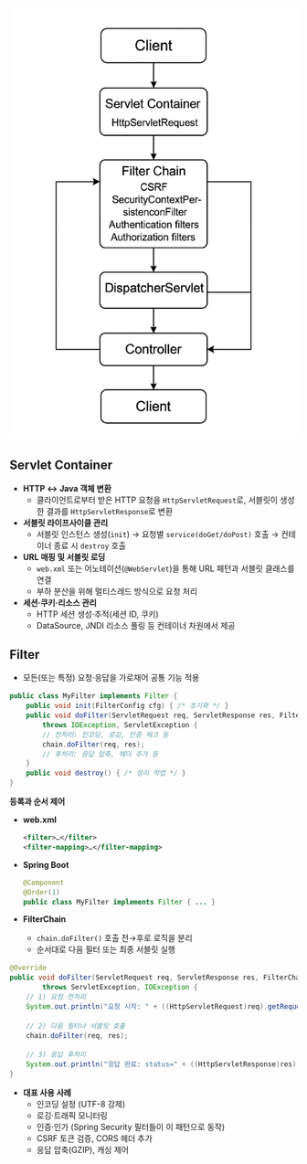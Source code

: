 ![img.png](img.png)

## Servlet Container

- **HTTP ↔ Java 객체 변환**
    - 클라이언트로부터 받은 HTTP 요청을 `HttpServletRequest`로, 서블릿이 생성한 결과를 `HttpServletResponse`로 변환
- **서블릿 라이프사이클 관리**
    - 서블릿 인스턴스 생성(`init`) → 요청별 `service(doGet/doPost)` 호출 → 컨테이너 종료 시 `destroy` 호출
- **URL 매핑 및 서블릿 로딩**
    - `web.xml` 또는 어노테이션(`@WebServlet`)을 통해 URL 패턴과 서블릿 클래스를 연결
    - 부하 분산을 위해 멀티스레드 방식으로 요청 처리
- **세션·쿠키·리소스 관리**
    - HTTP 세션 생성·추적(세션 ID, 쿠키)
    - DataSource, JNDI 리소스 풀링 등 컨테이너 차원에서 제공

## Filter

- 모든(또는 특정) 요청·응답을 가로채어 공통 기능 적용

```java
public class MyFilter implements Filter {
    public void init(FilterConfig cfg) { /* 초기화 */ }
    public void doFilter(ServletRequest req, ServletResponse res, FilterChain chain)
        throws IOException, ServletException {
        // 전처리: 인코딩, 로깅, 인증 체크 등
        chain.doFilter(req, res);
        // 후처리: 응답 압축, 헤더 추가 등
    }
    public void destroy() { /* 정리 작업 */ }
}
```

**등록과 순서 제어**

- **web.xml**

    ```xml
    <filter>…</filter>
    <filter-mapping>…</filter-mapping>
    ```

- **Spring Boot**

    ```java
    @Component
    @Order(1)
    public class MyFilter implements Filter { ... }
    ```

- **FilterChain**
    - `chain.doFilter()` 호출 전→후로 로직을 분리
    - 순서대로 다음 필터 또는 최종 서블릿 실행

```java
@Override
public void doFilter(ServletRequest req, ServletResponse res, FilterChain chain)
        throws ServletException, IOException {
    // 1) 요청 전처리
    System.out.println("요청 시작: " + ((HttpServletRequest)req).getRequestURI());

    // 2) 다음 필터나 서블릿 호출
    chain.doFilter(req, res);

    // 3) 응답 후처리
    System.out.println("응답 완료: status=" + ((HttpServletResponse)res).getStatus());
}

```

- **대표 사용 사례**
    - 인코딩 설정 (UTF-8 강제)
    - 로깅·트래픽 모니터링
    - 인증·인가 (Spring Security 필터들이 이 패턴으로 동작)
    - CSRF 토큰 검증, CORS 헤더 추가
    - 응답 압축(GZIP), 캐싱 제어